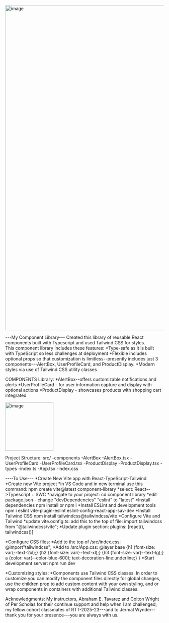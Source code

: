 <img width="1030" alt="image" src="https://github.com/user-attachments/assets/3b1239ce-7612-442b-bcfb-f5e62cd77791" />




---My Component Library---
Created this library of reusable React components built with Typescript and used Tailwind CSS for styles.  
This component library includes these features:
*Type-safe as it is built with TypeScript so less challenges at deployment
*Flexible includes optional props so that customization is limitless--presently includes just 3 components---AlertBox, UserProfileCard, and ProductDisplay.
*Modern styles via use of Tailwind CSS utility classes

COMPONENTS Library:
*AlertBox--offers customizable notifications and alerts
*UserProfileCard - for user information capture and display with optional actions
*ProductDisplay - showcases products with shopping cart integrated

<img width="153" alt="image" src="https://github.com/user-attachments/assets/3ba155c8-8d46-4153-815d-e64f37c7827f" />


Project Structure:
src/
-components
  -AlertBox
    -AlertBox.tsx
  -UserProfileCard
    -UserProfileCard.tsx
  -ProductDisplay
    -ProductDisplay.tsx
-types
  -index.ts
-App.tsx
-index.css

----To Use---
*Create New Vite app with React-TypeScript-Tailwind
  *Create new Vite project
    *in VS Code and in new terminal use this command:
     npm create vite@latest component-library
    *select: React-->Typescript + SWC
    *navigate to your project:
      cd component library
    *edit package.json - change "devDependencies" "eslint" to "latest"
    *Install dependencies
    npm install  or npm i
    *Install ESLint and development tools
    npm i eslint vite-plugin-eslint eslint-config-react-app-sav-dev
    *Install Tailwind CSS
    npm install tailwindcss@tailwindcss/vite
    *Configure Vite and Tailwind
      *update vite.ocnfig.ts: 
        add this to the top of file:
        import tailwindcss from "@tailwindcss/vite";
    *Update plugin section:
     plugins: [react(), tailwindcss()]

*Configure CSS files:
  *Add to the top of /src/index.css:
   @import"tailwindcss";
  *Add to /src/App.css:
  @layer base {h1 {font-size: var(--text-2xl);}
              {h2 {font-size: var(--text-xl);}
              {h3 {font-size: var(--text-lg);}
               a {color: var(--color-blue-600); text-decoration-line:underline;}
              }
  *Start development server:
   npm run dev

*Customizing styles:
 *Components use Tailwind CSS classes. In order to customize you can modify the component files directly for global changes, use the children prop to add custom
  content with your own styling, and or wrap components in containers with additional Tailwind classes.

  Acknowledgments: My instructors, Abraham E. Tavarez and Colton Wright of Per Scholas for their continue support and help when I am challenged; my fellow cohort classmates
  of RTT-2025-23---and to Jermal Wynder--thank you for your presence---you are always with us.
